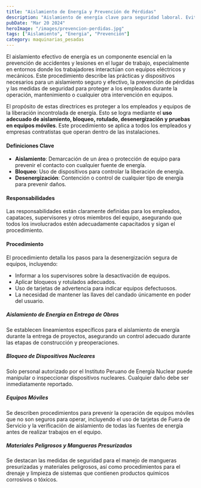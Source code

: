 ```yaml
---
title: "Aislamiento de Energía y Prevención de Pérdidas"
description: "Aislamiento de energía clave para seguridad laboral. Evita accidentes al interactuar con equipo eléctrico/mecánico, mediante bloqueo y desenergización adecuados"
pubDate: "Mar 20 2024"
heroImage: "/images/prevencion-perdidas.jpg"
tags: ["Aislamiento", "Energia", "Prevención"]
category: maquinarias_pesadas
---
```


El aislamiento efectivo de energía es un componente esencial en la prevención de accidentes y lesiones en el lugar de trabajo, especialmente en entornos donde los trabajadores interactúan con equipos eléctricos y mecánicos. Este procedimiento describe las prácticas y dispositivos necesarios para un aislamiento seguro y efectivo, la prevención de pérdidas y las medidas de seguridad para proteger a los empleados durante la operación, mantenimiento o cualquier otra intervención en equipos.

El propósito de estas directrices es proteger a los empleados y equipos de la liberación incontrolada de energía. Esto se logra mediante el **uso adecuado de aislamiento, bloqueo, rotulado, desenergización y pruebas en equipos móviles**. Este procedimiento se aplica a todos los empleados y empresas contratistas que operan dentro de las instalaciones.

#### Definiciones Clave

- **Aislamiento**: Demarcación de un área o protección de equipo para prevenir el contacto con cualquier fuente de energía.
- **Bloqueo**: Uso de dispositivos para controlar la liberación de energía.
- **Desenergización**: Contención o control de cualquier tipo de energía para prevenir daños.

#### Responsabilidades

Las responsabilidades están claramente definidas para los empleados, capataces, supervisores y otros miembros del equipo, asegurando que todos los involucrados estén adecuadamente capacitados y sigan el procedimiento.

#### Procedimiento

El procedimiento detalla los pasos para la desenergización segura de equipos, incluyendo:

- Informar a los supervisores sobre la desactivación de equipos.
- Aplicar bloqueos y rotulados adecuados.
- Uso de tarjetas de advertencia para indicar equipos defectuosos.
- La necesidad de mantener las llaves del candado únicamente en poder del usuario.

##### Aislamiento de Energía en Entrega de Obras

Se establecen lineamientos específicos para el aislamiento de energía durante la entrega de proyectos, asegurando un control adecuado durante las etapas de construcción y preoperaciones.

##### Bloqueo de Dispositivos Nucleares

Solo personal autorizado por el Instituto Peruano de Energía Nuclear puede manipular o inspeccionar dispositivos nucleares. Cualquier daño debe ser inmediatamente reportado.

##### Equipos Móviles

Se describen procedimientos para prevenir la operación de equipos móviles que no son seguros para operar, incluyendo el uso de tarjetas de Fuera de Servicio y la verificación de aislamiento de todas las fuentes de energía antes de realizar trabajos en el equipo.

##### Materiales Peligrosos y Mangueras Presurizadas

Se destacan las medidas de seguridad para el manejo de mangueras presurizadas y materiales peligrosos, así como procedimientos para el drenaje y limpieza de sistemas que contienen productos químicos corrosivos o tóxicos.

